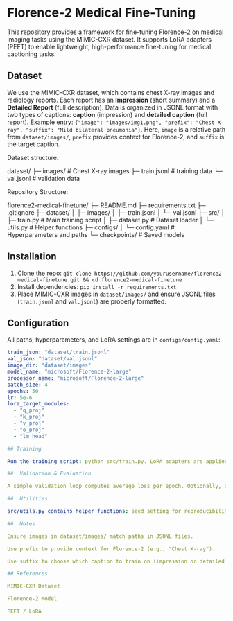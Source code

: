 # Florence-2 Medical Fine-Tuning
This repository provides a framework for fine-tuning Florence-2 on medical imaging tasks using the MIMIC-CXR dataset. It supports LoRA adapters (PEFT) to enable lightweight, high-performance fine-tuning for medical captioning tasks.

## Dataset
We use the MIMIC-CXR dataset, which contains chest X-ray images and radiology reports. Each report has an **Impression** (short summary) and a **Detailed Report** (full description). Data is organized in JSONL format with two types of captions: **caption** (impression) and **detailed caption** (full report). Example entry: `{"image": "images/img1.png", "prefix": "Chest X-ray", "suffix": "Mild bilateral pneumonia"}`. Here, `image` is a relative path from `dataset/images/`, `prefix` provides context for Florence-2, and `suffix` is the target caption.

Dataset structure:

dataset/
├─ images/         # Chest X-ray images
├─ train.jsonl     # training data
└─ val.jsonl       # validation data

Repository Structure:

florence2-medical-finetune/
├─ README.md
├─ requirements.txt
├─ .gitignore
├─ dataset/
│  ├─ images/
│  ├─ train.jsonl
│  └─ val.jsonl
├─ src/
│  ├─ train.py      # Main training script
│  ├─ dataset.py    # Dataset loader
│  └─ utils.py      # Helper functions
├─ configs/
│  └─ config.yaml   # Hyperparameters and paths
└─ checkpoints/     # Saved models





## Installation
1. Clone the repo: `git clone https://github.com/yourusername/florence2-medical-finetune.git && cd florence2-medical-finetune`
2. Install dependencies: `pip install -r requirements.txt`
3. Place MIMIC-CXR images in `dataset/images/` and ensure JSONL files (`train.jsonl` and `val.jsonl`) are properly formatted.

## Configuration
All paths, hyperparameters, and LoRA settings are in `configs/config.yaml`:
```yaml
train_json: "dataset/train.jsonl"
val_json: "dataset/val.jsonl"
image_dir: "dataset/images"
model_name: "microsoft/Florence-2-large"
processor_name: "microsoft/Florence-2-large"
batch_size: 4
epochs: 50
lr: 5e-6
lora_target_modules:
  - "q_proj"
  - "k_proj"
  - "v_proj"
  - "o_proj"
  - "lm_head"

## Training

Run the training script: python src/train.py. LoRA adapters are applied automatically. Checkpoints are saved in checkpoints/epoch_{n}. Mixed-precision training is enabled if GPU is available.

##  Validation & Evaluation

A simple validation loop computes average loss per epoch. Optionally, generate predictions and compare against impressions or detailed reports.

##  Utilities

src/utils.py contains helper functions: seed setting for reproducibility, safe image loading, checkpoint directory creation, JSON saving, and loss computation.

##  Notes

Ensure images in dataset/images/ match paths in JSONL files.

Use prefix to provide context for Florence-2 (e.g., "Chest X-ray").

Use suffix to choose which caption to train on (impression or detailed report).

## References

MIMIC-CXR Dataset

Florence-2 Model

PEFT / LoRA
